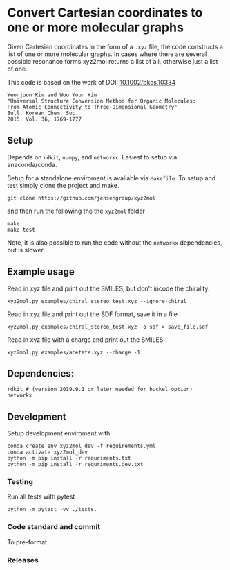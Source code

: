 # Convert Cartesian coordinates to one or more molecular graphs

Given Cartesian coordinates in the form of a `.xyz` file, the code constructs a list of one or more molecular graphs. In cases where there are several possible resonance forms xyz2mol returns a list of all, otherwise just a list of one.

This code is based on the work of
DOI: [10.1002/bkcs.10334](http://dx.doi.org/10.1002/bkcs.10334)

    Yeonjoon Kim and Woo Youn Kim
    "Universal Structure Conversion Method for Organic Molecules:
    From Atomic Connectivity to Three-Dimensional Geometry"
    Bull. Korean Chem. Soc.
    2015, Vol. 36, 1769-1777

## Setup

Depends on `rdkit`, `numpy`, and `networkx`. Easiest to setup via anaconda/conda.

Setup for a standalone enviroment is avaliable via `Makefile`. To setup and test simply clone the project and make.

    git clone https://github.com/jensengroup/xyz2mol

and then run the following the the `xyz2mol` folder

    make
    make test

Note, it is also possible to run the code without the `networkx` dependencies, but is slower.


## Example usage

Read in xyz file and print out the SMILES, but don't incode the chirality.

    xyz2mol.py examples/chiral_stereo_test.xyz --ignore-chiral

Read in xyz file and print out the SDF format, save it in a file

    xyz2mol.py examples/chiral_stereo_test.xyz -o sdf > save_file.sdf

Read in xyz file with a charge and print out the SMILES

    xyz2mol.py examples/acetate.xyz --charge -1

## Dependencies:

    rdkit # (version 2019.9.1 or later needed for huckel option)
    networkx

## Development

Setup development enviroment with

    conda create env xyz2mol_dev -f requirements.yml
    conda activate xyz2mol_dev
    python -m pip install -r requriments.txt
    python -m pip install -r requriments.dev.txt

### Testing

Run all tests with pytest

    python -m pytest -vv ./tests.


### Code standard and commit

To pre-format

### Releases




